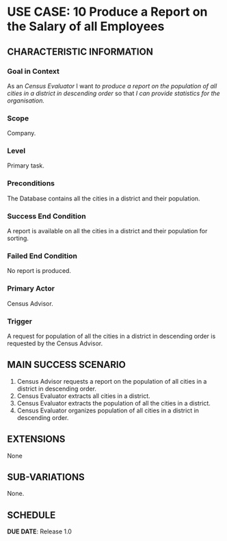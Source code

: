 # USE CASE: 10 Produce a Report on the Salary of all Employees 

## CHARACTERISTIC INFORMATION

### Goal in Context

As an *Census Evaluator* I want *to produce a report on the population of all cities in a district in descending order* so that *I can provide statistics for the organisation.*

### Scope

Company.

### Level

Primary task.

### Preconditions

The Database contains all the cities in a district and their population.

### Success End Condition

A report is available on all the cities in a district and their population for sorting.

### Failed End Condition

No report is produced.

### Primary Actor

Census Advisor.

### Trigger

A request for population of all the cities in a district in descending order is requested by the Census Advisor.

## MAIN SUCCESS SCENARIO

1. Census Advisor requests a report on the population of all cities in a district in descending order.
2. Census Evaluator extracts all cities in a district.
3. Census Evaluator extracts the population of all the cities in a district.
4. Census Evaluator organizes population of all cities in a district in descending order.

## EXTENSIONS

None

## SUB-VARIATIONS

None.

## SCHEDULE

**DUE DATE**: Release 1.0